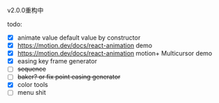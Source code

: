 v2.0.0重构中

todo:
- [x] animate value default value by constructor
- [x] https://motion.dev/docs/react-animation demo
- [x] https://motion.dev/docs/react-animation motion+ Multicursor demo
- [x] easing key frame generator
- [ ] ~~sequence~~
- [ ] ~~baker? or fix point easing generator~~
- [x] color tools
- [ ] menu shit